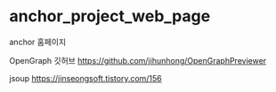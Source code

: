 # anchor_project_web_page
anchor 홈페이지

OpenGraph 깃허브
https://github.com/jihunhong/OpenGraphPreviewer

jsoup
https://jinseongsoft.tistory.com/156
